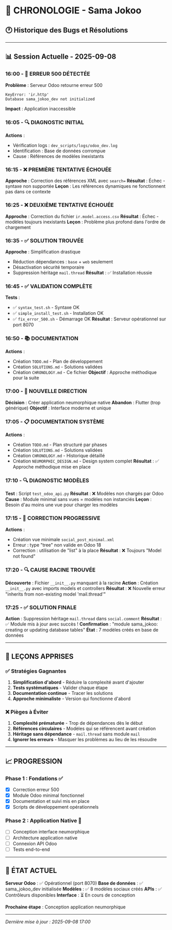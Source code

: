 # 📅 CHRONOLOGIE - Sama Jokoo

## 🕐 Historique des Bugs et Résolutions

---

## 📊 Session Actuelle - 2025-09-08

### 16:00 - 🚨 ERREUR 500 DÉTECTÉE
**Problème** : Serveur Odoo retourne erreur 500
```
KeyError: 'ir.http'
Database sama_jokoo_dev not initialized
```
**Impact** : Application inaccessible

### 16:05 - 🔍 DIAGNOSTIC INITIAL
**Actions** :
- Vérification logs : `dev_scripts/logs/odoo_dev.log`
- Identification : Base de données corrompue
- Cause : Références de modèles inexistants

### 16:15 - ❌ PREMIÈRE TENTATIVE ÉCHOUÉE
**Approche** : Correction des références XML avec `search=`
**Résultat** : Échec - syntaxe non supportée
**Leçon** : Les références dynamiques ne fonctionnent pas dans ce contexte

### 16:25 - ❌ DEUXIÈME TENTATIVE ÉCHOUÉE  
**Approche** : Correction du fichier `ir.model.access.csv`
**Résultat** : Échec - modèles toujours inexistants
**Leçon** : Problème plus profond dans l'ordre de chargement

### 16:35 - ✅ SOLUTION TROUVÉE
**Approche** : Simplification drastique
- Réduction dépendances : `base` + `web` seulement
- Désactivation sécurité temporaire
- Suppression héritage `mail.thread`
**Résultat** : ✅ Installation réussie

### 16:45 - ✅ VALIDATION COMPLÈTE
**Tests** :
- ✅ `syntax_test.sh` - Syntaxe OK
- ✅ `simple_install_test.sh` - Installation OK  
- ✅ `fix_error_500.sh` - Démarrage OK
**Résultat** : Serveur opérationnel sur port 8070

### 16:50 - 📚 DOCUMENTATION
**Actions** :
- Création `TODO.md` - Plan de développement
- Création `SOLUTIONS.md` - Solutions validées
- Création `CHRONOLOGY.md` - Ce fichier
**Objectif** : Approche méthodique pour la suite

### 17:00 - 🎨 NOUVELLE DIRECTION
**Décision** : Créer application neumorphique native
**Abandon** : Flutter (trop générique)
**Objectif** : Interface moderne et unique

### 17:05 - 📋 DOCUMENTATION SYSTÈME
**Actions** :
- Création `TODO.md` - Plan structuré par phases
- Création `SOLUTIONS.md` - Solutions validées
- Création `CHRONOLOGY.md` - Historique détaillé
- Création `NEUMORPHIC_DESIGN.md` - Design system complet
**Résultat** : ✅ Approche méthodique mise en place

### 17:10 - 🔍 DIAGNOSTIC MODÈLES
**Test** : Script `test_odoo_api.py`
**Résultat** : ❌ Modèles non chargés par Odoo
**Cause** : Module minimal sans vues = modèles non instanciés
**Leçon** : Besoin d'au moins une vue pour charger les modèles

### 17:15 - 🔧 CORRECTION PROGRESSIVE
**Actions** :
- Création vue minimale `social_post_minimal.xml`
- Erreur : type "tree" non valide en Odoo 18
- Correction : utilisation de "list" à la place
**Résultat** : ❌ Toujours "Model not found"

### 17:20 - 🔍 CAUSE RACINE TROUVÉE
**Découverte** : Fichier `__init__.py` manquant à la racine
**Action** : Création `__init__.py` avec imports models et controllers
**Résultat** : ❌ Nouvelle erreur "inherits from non-existing model 'mail.thread'"

### 17:25 - ✅ SOLUTION FINALE
**Action** : Suppression héritage `mail.thread` dans `social.comment`
**Résultat** : ✅ Module mis à jour avec succès !
**Confirmation** : "module sama_jokoo: creating or updating database tables"
**État** : 7 modèles créés en base de données

---

## 🎯 LEÇONS APPRISES

### ✅ Stratégies Gagnantes
1. **Simplification d'abord** - Réduire la complexité avant d'ajouter
2. **Tests systématiques** - Valider chaque étape
3. **Documentation continue** - Tracer les solutions
4. **Approche minimaliste** - Version qui fonctionne d'abord

### ❌ Pièges à Éviter
1. **Complexité prématurée** - Trop de dépendances dès le début
2. **Références circulaires** - Modèles qui se référencent avant création
3. **Héritage sans dépendance** - `mail.thread` sans module `mail`
4. **Ignorer les erreurs** - Masquer les problèmes au lieu de les résoudre

---

## 📈 PROGRESSION

### Phase 1 : Fondations ✅
- [x] Correction erreur 500
- [x] Module Odoo minimal fonctionnel
- [x] Documentation et suivi mis en place
- [x] Scripts de développement opérationnels

### Phase 2 : Application Native 🔄
- [ ] Conception interface neumorphique
- [ ] Architecture application native
- [ ] Connexion API Odoo
- [ ] Tests end-to-end

---

## 🔄 ÉTAT ACTUEL

**Serveur Odoo** : ✅ Opérationnel (port 8070)
**Base de données** : ✅ sama_jokoo_dev initialisée
**Modèles** : ✅ 8 modèles sociaux créés
**APIs** : ✅ Contrôleurs disponibles
**Interface** : ⏳ En cours de conception

**Prochaine étape** : Conception application neumorphique

---

*Dernière mise à jour : 2025-09-08 17:00*